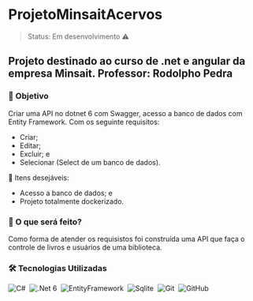 <h1>ProjetoMinsaitAcervos</h1>

> Status: Em desenvolvimento ⚠️

## Projeto destinado ao curso de .net e angular da empresa Minsait. Professor: Rodolpho Pedra

<h3>🎯 Objetivo</h3>
Criar uma API no dotnet 6 com Swagger, acesso a banco de dados com Entity Framework. Com os seguinte requisitos:

+ Criar;
+ Editar;
+ Excluir; e
+ Selecionar (Select de um banco de dados).

💎 Itens desejáveis:
+ Acesso a banco de dados; e
+ Projeto totalmente dockerizado.

<h3>🧱 O que será feito?</h3>
Como forma de atender os requisistos foi construída uma API que faça o controle de livros e usuários de uma biblioteca.

<h3>🛠️ Tecnologias Utilizadas</h3>

![C#](https://img.shields.io/badge/-CSharp-05122A?style=flat&logo=CSharp)&nbsp;
![.Net 6](https://img.shields.io/badge/-.Net-05122A?style=flat&logo=dotnet)&nbsp;
![EntityFramework](https://img.shields.io/badge/-EntityFramework-05122A?style=flat&logo=dotnet)&nbsp;
![Sqlite](https://img.shields.io/badge/-Sqlite-05122A?style=flat&logo=sqlite)&nbsp;
![Git](https://img.shields.io/badge/-Git-05122A?style=flat&logo=git)&nbsp;
![GitHub](https://img.shields.io/badge/-GitHub-05122A?style=flat&logo=github)&nbsp;
